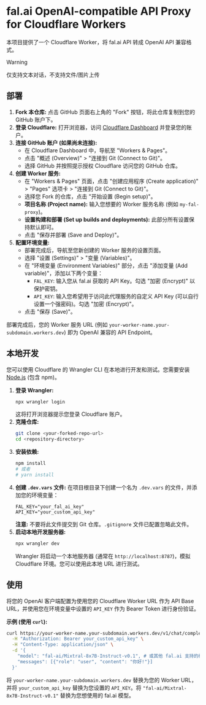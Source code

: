 # fal.ai OpenAI-compatible API Proxy for Cloudflare Workers

本项目提供了一个 Cloudflare Worker，将 fal.ai API 转成 OpenAI API 兼容格式。

> [!WARNING] 
> 仅支持文本对话，不支持文件/图片上传

## 部署

1.  **Fork 本仓库:** 点击 GitHub 页面右上角的 "Fork" 按钮，将此仓库复制到您的 GitHub 账户下。
2.  **登录 Cloudflare:** 打开浏览器，访问 [Cloudflare Dashboard](https://dash.cloudflare.com/) 并登录您的账户。
3.  **连接 GitHub 账户 (如果尚未连接):**
    *   在 Cloudflare Dashboard 中，导航至 "Workers & Pages"。
    *   点击 "概述 (Overview)" > "连接到 Git (Connect to Git)"。
    *   选择 GitHub 并按照提示授权 Cloudflare 访问您的 GitHub 仓库。
4.  **创建 Worker 服务:**
    *   在 "Workers & Pages" 页面，点击 "创建应用程序 (Create application)" > "Pages" 选项卡 > "连接到 Git (Connect to Git)"。
    *   选择您 Fork 的仓库，点击 "开始设置 (Begin setup)"。
    *   **项目名称 (Project name):** 输入您想要的 Worker 服务名称 (例如 `my-fal-proxy`)。
    *   **设置构建和部署 (Set up builds and deployments):** 此部分所有设置保持默认即可。
    *   点击 "保存并部署 (Save and Deploy)"。
5.  **配置环境变量:**
    *   部署完成后，导航至您新创建的 Worker 服务的设置页面。
    *   选择 "设置 (Settings)" > "变量 (Variables)"。
    *   在 "环境变量 (Environment Variables)" 部分，点击 "添加变量 (Add variable)"，添加以下两个变量：
        *   `FAL_KEY`: 输入您从 fal.ai 获取的 API Key。勾选 "加密 (Encrypt)" 以保护密钥。
        *   `API_KEY`: 输入您希望用于访问此代理服务的自定义 API Key (可以自行设置一个强密码)。勾选 "加密 (Encrypt)"。
    *   点击 "保存 (Save)"。

部署完成后，您的 Worker 服务 URL (例如 `your-worker-name.your-subdomain.workers.dev`) 即为 OpenAI 兼容的 API Endpoint。

## 本地开发

您可以使用 Cloudflare 的 Wrangler CLI 在本地进行开发和测试。您需要安装 [Node.js](https://nodejs.org/) (包含 npm)。

1.  **登录 Wrangler:**
    ```bash
    npx wrangler login
    ```
    这将打开浏览器提示您登录 Cloudflare 账户。
2.  **克隆仓库:**
    ```bash
    git clone <your-forked-repo-url>
    cd <repository-directory>
    ```
3.  **安装依赖:**
    ```bash
    npm install
    # 或者
    # yarn install
    ```
4.  **创建 `.dev.vars` 文件:**
    在项目根目录下创建一个名为 `.dev.vars` 的文件，并添加您的环境变量：
    ```
    FAL_KEY="your_fal_ai_key"
    API_KEY="your_custom_api_key"
    ```
    **注意:** 不要将此文件提交到 Git 仓库。`.gitignore` 文件已配置忽略此文件。
5.  **启动本地开发服务器:**
    ```bash
    npx wrangler dev
    ```
    Wrangler 将启动一个本地服务器 (通常在 `http://localhost:8787`)，模拟 Cloudflare 环境。您可以使用此本地 URL 进行测试。

## 使用

将您的 OpenAI 客户端配置为使用您的 Cloudflare Worker URL 作为 API Base URL，并使用您在环境变量中设置的 `API_KEY` 作为 Bearer Token 进行身份验证。

**示例 (使用 `curl`):**

```bash
curl https://your-worker-name.your-subdomain.workers.dev/v1/chat/completions \
  -H "Authorization: Bearer your_custom_api_key" \
  -H "Content-Type: application/json" \
  -d '{
    "model": "fal-ai/Mixtral-8x7B-Instruct-v0.1", # 或其他 fal.ai 支持的模型
    "messages": [{"role": "user", "content": "你好!"}]
  }'
```

将 `your-worker-name.your-subdomain.workers.dev` 替换为您的 Worker URL，并将 `your_custom_api_key` 替换为您设置的 `API_KEY`。将 `"fal-ai/Mixtral-8x7B-Instruct-v0.1"` 替换为您想使用的 fal.ai 模型。
